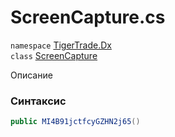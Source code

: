 
# ScreenCapture.cs
`namespace` [TigerTrade.Dx](../TigerTrade.Dx.md)  
    `class` [ScreenCapture](../../ScreenCapture.cs.md)

Описание

### Синтаксис
```csharp
public MI4B91jctfcyGZHN2j65()
```


                    
                    